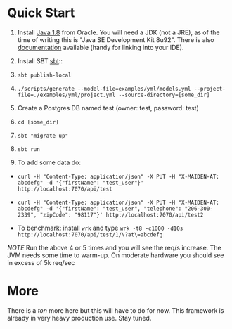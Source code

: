 
# Quick Start

1. Install [Java 1.8](http://www.oracle.com/technetwork/java/javase/downloads/jdk8-downloads-2133151.html) from Oracle.
   You will need a JDK (not a JRE), as of the time of writing this is "Java SE Development Kit 8u92". There is also
   [documentation](http://www.oracle.com/technetwork/java/javase/documentation/jdk8-doc-downloads-2133158.html)
   available (handy for linking into your IDE).

2. Install SBT [sbt](http://www.scala-sbt.org/release/docs/Getting-Started/Setup.html)::

3. ```sbt publish-local```

4. ```./scripts/generate --model-file=examples/yml/models.yml --project-file=./examples/yml/project.yml --source-directory=[some_dir]```

5. Create a Postgres DB named test (owner: test, password: test)

6. ```cd [some_dir]```

7. ```sbt "migrate up"```

8. ```sbt run```

9. To add some data do:
  * ```curl -H "Content-Type: application/json" -X PUT -H "X-MAIDEN-AT: abcdefg" -d '{"firstName": "test_user"}' http://localhost:7070/api/test```

  * ```curl -H "Content-Type: application/json" -X PUT -H "X-MAIDEN-AT: abcdefg" -d '{"firstName": "test_user", "telephone": "206-300-2339", "zipCode": "98117"}' http://localhost:7070/api/test2```

  * To benchmark: install `wrk` and type ```wrk -t8 -c1000 -d10s http://localhost:7070/api/test/1/\?at\=abcdefg```

  *NOTE* Run the above 4 or 5 times and you will  see the req/s increase. The JVM needs some time to warm-up. On moderate hardware you should see in excess of 5k req/sec


# More

There is a *ton* more here but this will have to do for now. This framework is already in very heavy production use. Stay tuned.
